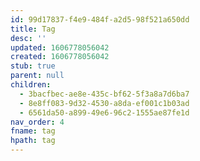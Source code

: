 ```yaml
---
id: 99d17837-f4e9-484f-a2d5-98f521a650dd
title: Tag
desc: ''
updated: 1606778056042
created: 1606778056042
stub: true
parent: null
children:
  - 3bacfbec-ae8e-435c-bf62-5f3a8a7d6ba7
  - 8e8ff083-9d32-4530-a8da-ef001c1b03ad
  - 6561da50-a899-49e6-96c2-1555ae87fe1d
nav_order: 4
fname: tag
hpath: tag
---
```



